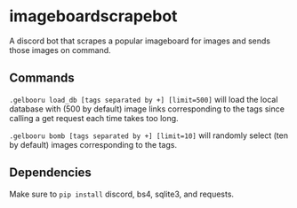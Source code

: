 # imageboardscrapebot
A discord bot that scrapes a popular imageboard for images and sends those images on command. 

## Commands

`.gelbooru load_db [tags separated by +] [limit=500]` will load the local database with (500 by default) image links corresponding to the tags since calling a get request each time takes too long. 

`.gelbooru bomb [tags separated by +] [limit=10]` will randomly select (ten by default) images corresponding to the tags. 

## Dependencies 
Make sure to `pip install` discord, bs4, sqlite3, and requests. 
